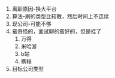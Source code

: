 1. 离职原因-换大平台
2. 算法-刷的类型比较散，然后时间上不连续
3. 现公司-可能不够
4. 蛮奇怪的，面试聊的蛮好的，但是挂了
   1. 万得
   2. 米哈游
   3. b站
   4. 携程
5. 目标公司类型



